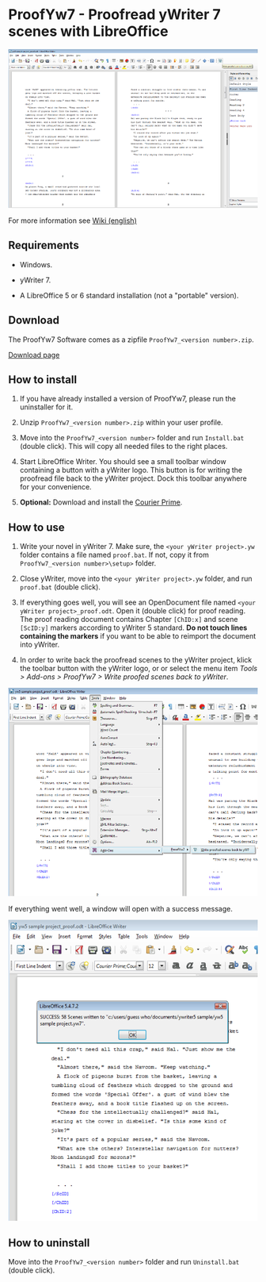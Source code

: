 # ProofYw7 - Proofread yWriter 7 scenes with LibreOffice

![Screenshot: Generated ODT in LibreOffice Writer](https://raw.githubusercontent.com/peter88213/ProofYw7/master/docs/Screenshots/screenshot1.png)

For more information see [Wiki (english)](https://github.com/peter88213/ProofYw7/wiki)

## Requirements

* Windows.

* yWriter 7.

* A LibreOffice 5 or 6 standard installation (not a "portable" version).

## Download

The ProofYw7 Software comes as a zipfile `ProofYw7_<version number>.zip`. 

[Download page](https://github.com/peter88213/ProofYw7/releases)

## How to install

1. If you have already installed a version of ProofYw7, please run the uninstaller for it. 

2. Unzip `ProofYw7_<version number>.zip` within your user profile.

3. Move into the `ProofYw7_<version number>` folder and run `Install.bat` (double click). This will copy all needed files to the right places.

4. Start LibreOffice Writer. You should see a small toolbar window containing a button with a yWriter logo. This button is for writing the proofread file back to the yWriter project. Dock this toolbar anywhere for your convenience. 

5. __Optional:__  Download and install the [Courier Prime](https://quoteunquoteapps.com/courierprime).

## How to use

1. Write your novel in yWriter 7. Make sure, the `<your yWriter project>.yw` folder contains a file named `proof.bat`. If not, copy it from `ProofYw7_<version number>\setup>` folder.

2. Close yWriter, move into the `<your yWriter project>.yw` folder, and run `proof.bat` (double click). 

3. If everything goes well, you will see an OpenDocument file named `<your yWriter project>_proof.odt`. Open it (double click) for proof reading. The proof reading document contains Chapter `[ChID:x]` and scene `[ScID:y]` markers according to yWriter 5 standard.  __Do not touch lines containing the markers__  if you want to be able to reimport the document into yWriter. 

4. In order to write back the proofread scenes to the yWriter project, klick the toolbar button with the yWriter logo, or or select the menu item _Tools > Add-ons > ProofYw7 > Write proofed scenes back to yWriter_.

![Screenshot: Generated ODT in LibreOffice Writer](https://raw.githubusercontent.com/peter88213/ProofYw7/master/docs/Screenshots/screenshot2.png)

If everything went well, a window will open with a success message.

![Screenshot: Generated ODT in LibreOffice Writer](https://raw.githubusercontent.com/peter88213/ProofYw7/master/docs/Screenshots/screenshot3.png)

## How to uninstall

Move into the `ProofYw7_<version number>` folder and run `Uninstall.bat` (double click). 

